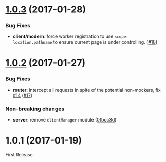 # [1.0.3](https://github.com/service-mocker/service-mocker/compare/v1.0.2...v1.0.3) (2017-01-28)

### Bug Fixes

- **client/modern**: force worker registration to use `scope: location.pathname` to ensure current page is under controlling. ([#18](https://github.com/service-mocker/service-mocker/pull/18))

# [1.0.2](https://github.com/service-mocker/service-mocker/compare/v1.0.1...v1.0.2) (2017-01-27)

### Bug Fixes

- **router**: intercept all requests in spite of the potential non-mockers, fix [#14](https://github.com/service-mocker/service-mocker/issues/14) ([#17](https://github.com/service-mocker/service-mocker/pull/17))

### Non-breaking changes

- **server**: remove `clientManager` module ([0fbcc3d](https://github.com/service-mocker/service-mocker/commit/0fbcc3d7b5a6be40053610e62bc2a5d26dbc8399))

# 1.0.1 (2017-01-19)

First Release.

